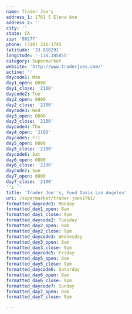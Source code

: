 ```yaml
---
name: Trader Joe's
address_1: 1761 S Elena Ave
address_2: ''
city: ''
state: CA
zip: '90277'
phone: (310) 316-1745
latitude: '33.818291'
longitude: '-118.385855'
category: Supermarket
website: 'http://www.traderjoes.com/'
active: ''
daycode1: Mon
day1_open: 0800
day1_close: '2100'
daycode2: Tue
day2_open: 0800
day2_close: '2100'
daycode3: Wed
day3_open: 0800
day3_close: '2100'
daycode4: Thu
day4_open: '2100'
daycode5: Fri
day5_open: 0800
day5_close: '2100'
daycode6: Sat
day6_open: 0800
day6_close: '2100'
daycode7: Sun
day7_open: 0800
day7_close: '2100'
'': ''
title: 'Trader Joe''s, Food Oasis Los Angeles'
uri: /supermarket/trader-joes1761/
formatted_daycode1: Monday
formatted_day1_open: 8am
formatted_day1_close: 9pm
formatted_daycode2: Tuesday
formatted_day2_open: 8am
formatted_day2_close: 9pm
formatted_daycode3: Wednesday
formatted_day3_open: 8am
formatted_day3_close: 9pm
formatted_daycode5: Friday
formatted_day5_open: 8am
formatted_day5_close: 9pm
formatted_daycode6: Saturday
formatted_day6_open: 8am
formatted_day6_close: 9pm
formatted_daycode7: Sunday
formatted_day7_open: 8am
formatted_day7_close: 9pm

---
```

